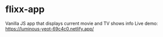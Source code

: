 # flixx-app
Vanilla JS app that displays current movie and TV shows info
Live demo: https://luminous-yeot-69c4c0.netlify.app/
